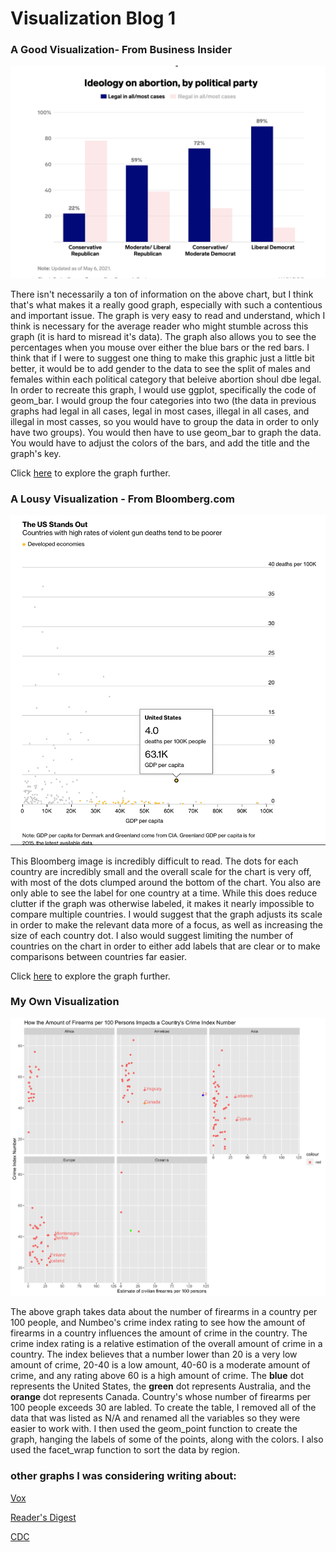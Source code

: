 # Visualization Blog 1


### A Good Visualization- From Business Insider

![GoodVisual.png](https://github.com/harrisonisrael/data_viz_390/blob/main/GoodVisual.png)

There isn't necessarily a ton of information on the above chart, but I think that's what makes it a really good graph, especially with such a contentious and important issue. The graph is very easy to read and understand, which I think is necessary for the average reader who might stumble across this graph (it is hard to misread it's data). The graph also allows you to see the percentages when you mouse over either the blue bars or the red bars. I think that if I were to suggest one thing to make this graphic just a little bit better, it would be to add gender to the data to see the split of males and females within each political category that beleive abortion shoul dbe legal. In order to recreate this graph, I would use ggplot, specifically the code of geom_bar. I would group the four categories into two (the data in previous graphs had legal in all cases, legal in most cases, illegal in all cases, and illegal in most casses, so you would have to group the data in order to only have two groups). You would then have to use geom_bar to graph the data. You would have to adjust the colors of the bars, and add the title and the graph's key. 

Click [here](https://www.businessinsider.com/abortion-access-in-america-maps-charts-if-roe-falls-2018-8#a-supermajority-of-democrats-support-keeping-abortion-legal-while-conservative-republicans-favor-making-it-illegal-moderates-are-more-split-7) to explore the graph further.

### A Lousy Visualization - From Bloomberg.com
![Screen Shot 2022-10-04 at 9.36.09 PM.png)](https://github.com/harrisonisrael/data_viz_390/blob/main/Screen%20Shot%202022-10-04%20at%209.56.06%20PM.png)

This Bloomberg image is incredibly difficult to read. The dots for each country are incredibly small and the overall scale for the chart is very off, with most of the dots clumped around the bottom of the chart. You also are only able to see the label for one country at a time. While this does reduce clutter if the graph was otherwise labeled, it makes it nearly impossible to compare multiple countries. I would suggest that the graph adjusts its scale in order to make the relevant data more of a focus, as well as increasing the size of each country dot. I also would suggest limiting the number of countries on the chart in order to either add labels that are clear or to make comparisons between countries far easier. 

Click [here](https://www.bloomberg.com/graphics/2022-us-gun-violence-world-comparison/?leadSource=uverify%20wall) to explore the graph further. 

### My Own Visualization

![firearms_crimeindex_img.png)](https://github.com/harrisonisrael/data_viz_390/blob/main/firearms_crimeindex_img.png)

The above graph takes data about the number of firearms in a country per 100 people, and Numbeo's crime index rating to see how the amount of firearms in a country influences the amount of crime in the country. The crime index rating is a relative estimation of the overall amount of crime in a country. The index believes that a number lower than 20 is a very low amount of crime, 20-40 is a low amount, 40-60 is a moderate amount of crime, and any rating above 60 is a high amount of crime. The **blue** dot represents the United States, the **green** dot represents Australia, and the **orange** dot represents Canada. Country's whose number of firearms per 100 people exceeds 30 are labled. To create the table, I removed all of the data that was listed as N/A and renamed all the variables so they were easier to work with. I then used the geom_point function to create the graph, hanging the labels of some of the points, along with the colors. I also used the facet_wrap function to sort the data by region.


### other graphs I was considering writing about:
[Vox](https://www.vox.com/policy-and-politics/2017/10/2/16399418/america-mass-shooting-gun-violence-statistics-charts)

[Reader's Digest](https://www.rd.com/article/gun-violence-statistics/)

[CDC](https://www.cdc.gov/nchs/pressroom/sosmap/firearm_mortality/firearm.htm)
